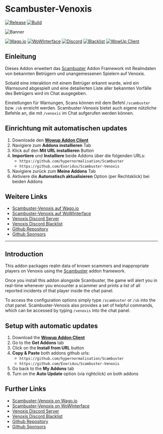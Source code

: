 # Scambuster-Venoxis

[![Release](https://img.shields.io/github/v/release/Exoridus/Scambuster-Venoxis?style=for-the-badge&label=Release&logo=github&color=4c1)](https://github.com/Exoridus/Scambuster-Venoxis/releases/latest)
[![Build](https://img.shields.io/github/actions/workflow/status/Exoridus/Scambuster-Venoxis/package_and_release.yml?style=for-the-badge)](https://github.com/Exoridus/Scambuster-Venoxis/actions)

![Banner](https://repository-images.githubusercontent.com/606464603/aa7a516c-ae5c-4711-a5f8-fa1315156e73)

[![Wago.io](https://custom-icon-badges.demolab.com/badge/Wago.io-c2292f?style=for-the-badge&logo=wagoio-logo)](https://addons.wago.io/addons/scambuster-venoxis)
[![WoWInterface](https://custom-icon-badges.demolab.com/badge/WoWInterface-d65219?style=for-the-badge&logo=wow-logo)](https://www.wowinterface.com/downloads/info26613-Scambuster-Venoxis.html)
[![Discord](https://img.shields.io/badge/Discord-5865F2?style=for-the-badge&logo=discord&logoColor=fff)](https://discord.gg/NGtvvQYnmP)
[![Blacklist](https://img.shields.io/badge/Blacklist-34A853?style=for-the-badge&logo=googlesheets&logoColor=fff)](https://discord.gg/NGtvvQYnmP)
[![WowUp Client](https://custom-icon-badges.demolab.com/badge/WowUp-50509d?style=for-the-badge&logo=wowup_logo&logoColor=fff)](https://wowup.io/)

## Einleitung

Dieses Addon erweitert das [Scambuster](https://github.com/hypernormalisation/Scambuster) Addon Framework mit Realmdaten von bekannten Betrügern und unangemessenen Spielern auf Venoxis.

Sobald eine interaktion mit einem Betrüger erkannt wurde, wird ein Warnsound abgespielt und eine detailierten Liste aller bekannten Vorfälle des Betrügers wird im Chat ausgegeben.

Einstellungen für Warnungen, Scans können mit dem Befehl `/scambuster` bzw. `/sb` erreicht werden. Scambuster-Venoxis bietet auch eigene nützliche Befehle an, die mit `/venoxis` im Chat aufgerufen werden können.

## Einrichtung mit automatischen updates

1. Downloade den **[Wowup Addon Client](https://wowup.io/)**
2. Navigiere zum **Addons installieren** Tab
3. Klick auf den **Mit URL installieren** Button
4. **Importiere** und **Installiere** beide Addons über die folgenden URLs:
   - `https://github.com/hypernormalisation/Scambuster`
   - `https://github.com/Exoridus/Scambuster-Venoxis`
5. Navigiere zurück zum **Meine Addons** Tab
6. Aktiviere die **Automatisch aktualisieren** Option (per Rechtsklick) bei beiden Addons 

## Weitere Links

- [Scambuster-Venoxis auf Wago.io](https://addons.wago.io/addons/scambuster-venoxis)
- [Scambuster-Venoxis auf WoWInterface](https://www.wowinterface.com/downloads/info26613-Scambuster-Venoxis.html)
- [Venoxis Discord Server](https://discord.gg/NGtvvQYnmP)
- [Venoxis Discord Blacklist](https://docs.google.com/spreadsheets/d/1IKAr8A4P0-LhkXqMxizvgYy1E2gph_00M_O0r3rDGkY/edit?usp=sharing)
- [Github Repository](https://github.com/Exoridus/Scambuster-Venoxis)
- [Github Sponsors](https://github.com/sponsors/Exoridus)

---

## Introduction

This addon packages realm data of known scammers and inappropriate players on Venoxis using the [Scambuster](https://github.com/hypernormalisation/Scambuster) addon framework.

Once you install this addon alongside Scambuster, the game will alert you in real-time whenever you encounter a scammer and prints a list of all reported incidents of that player inside the chat panel.

To access the configuration options simply type `/scambuster` or `/sb` into the chat panel. Scambuster-Venoxis also provides a set of helpful commands, which can be accessed by typing `/venoxis` into the chat panel.

## Setup with automatic updates

1. Download the **[Wowup Addon Client](https://wowup.io/)**
2. Go to the **Get Addons** tab
3. Click on the **Install from URL** button
4. **Copy & Paste** both addons github urls:
   - `https://github.com/hypernormalisation/Scambuster`
   - `https://github.com/Exoridus/Scambuster-Venoxis`
5. Go back to the **My Addons** tab
6. Turn on the **Auto Update** option (via rightclick) on both addons

## Further Links

- [Scambuster-Venoxis on Wago.io](https://addons.wago.io/addons/scambuster-venoxis)
- [Scambuster-Venoxis on WoWInterface](https://www.wowinterface.com/downloads/info26613-Scambuster-Venoxis.html)
- [Venoxis Discord Server](https://discord.gg/NGtvvQYnmP)
- [Venoxis Discord Blacklist](https://docs.google.com/spreadsheets/d/1IKAr8A4P0-LhkXqMxizvgYy1E2gph_00M_O0r3rDGkY/edit?usp=sharing)
- [Github Repository](https://github.com/Exoridus/Scambuster-Venoxis)
- [Github Sponsors](https://github.com/sponsors/Exoridus)